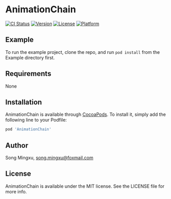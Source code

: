 # AnimationChain

[![CI Status](https://img.shields.io/travis/BeMxself/AnimationChain.svg?style=flat)](https://travis-ci.org/BeMxself/AnimationChain)
[![Version](https://img.shields.io/cocoapods/v/AnimationChain.svg?style=flat)](https://cocoapods.org/pods/AnimationChain)
[![License](https://img.shields.io/cocoapods/l/AnimationChain.svg?style=flat)](https://cocoapods.org/pods/AnimationChain)
[![Platform](https://img.shields.io/cocoapods/p/AnimationChain.svg?style=flat)](https://cocoapods.org/pods/AnimationChain)

## Example

To run the example project, clone the repo, and run `pod install` from the Example directory first.

## Requirements

None

## Installation

AnimationChain is available through [CocoaPods](https://cocoapods.org). To install
it, simply add the following line to your Podfile:

```ruby
pod 'AnimationChain'
```

## Author

Song Mingxu, song.mingxu@foxmail.com

## License

AnimationChain is available under the MIT license. See the LICENSE file for more info.
